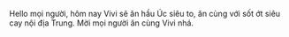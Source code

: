 Hello mọi người, hôm nay Vivi sẽ ăn hầu Úc siêu to, ăn cùng với sốt ớt siêu cay nội địa Trung. Mời mọi người ăn cùng Vivi nhá.